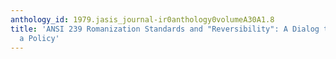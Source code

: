 ```yaml
---
anthology_id: 1979.jasis_journal-ir0anthology0volumeA30A1.8
title: 'ANSI 239 Romanization Standards and "Reversibility": A Dialog to Arrive at
  a Policy'
---
```

